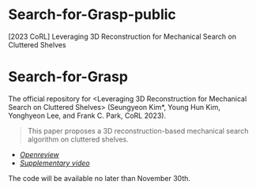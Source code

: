 # Search-for-Grasp-public
[2023 CoRL] Leveraging 3D Reconstruction for Mechanical Search on Cluttered Shelves

# Search-for-Grasp
The official repository for \<Leveraging 3D Reconstruction for Mechanical Search on Cluttered Shelves\> (Seungyeon Kim*, Young Hun Kim, Yonghyeon Lee, and Frank C. Park, CoRL 2023).

> This paper proposes a 3D reconstruction-based mechanical search algorithm on cluttered shelves.

- *[Openreview](https://openreview.net/forum?id=ycy47ZX0Oc)* 
- *[Supplementary video](https://www.youtube.com/watch?v=FoejNGHf1XM&t=2s)*

The code will be available no later than November 30th.
